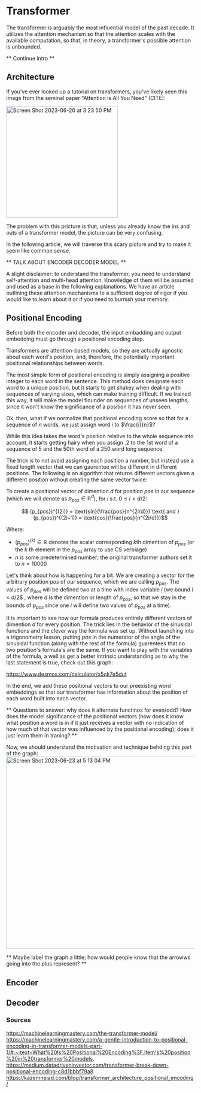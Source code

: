 # Transformer
The transformer is arguably the most influential model of the past decade.  It utilizes the attention mechanism so that the attention scales with the available computation, so that, in theory, a transformer's possible attention is unbounded.

** Continue intro **

## Architecture
If you've ever looked up a tutorial on transformers, you've likely seen this image from the seminal paper "Attention is All You Need" (CITE):

<img width="298" alt="Screen Shot 2023-06-20 at 3 23 50 PM" src="https://github.com/ArjunSohur/transformergallery/assets/105809809/1123363a-f956-450e-abc2-70909c555651">

The problem with this pricture is that, unless you already know the ins and outs of a transformer model, the picture can be very confusing.

In the following article, we will traverse this scary picture and try to make it seem like common sense.

** TALK ABOUT ENCODER DECODER MODEL **

A slight disclaimer: to understand the transformer, you need to understand self-attention and multi-head attention.  Knowledge of them will be assumed and used as a base in the following explanations.  We have an article outlining these attention mechanisms to a sufficient degree of rigor if you would like to learn about it or if you need to burnish your memory.

## Positional Encoding
Before both the encoder and decoder, the input embadding and output embedding must go through a positional encoding step.

Transformers are attention-based models, so they are actually agnostic about each word's position, and, therefore, the potentially important positional relationships between words.

The most simple form of positional encoding is simply assigning a positive integer to each word in the sentence.  This method does designate each word to a unique position, but it starts to get shakey when dealing with sequences of varying sizes, which can make training difficult.  If we trained this way, it will make the model flounder on sequences of unseen lengths, since it won't know the significance of a position it has never seen.

Ok, then, what if we normalize that positional encoding score so that for a sequence of $n$ words, we just assign word $i$ to $\frac{i}{n}$?

While this idea takes the word's position relative to the whole sequence into account, it starts getting hairy when you assign .2 to the 1st word of a sequence of 5 and the 50th word of a 250 word long sequence.

The trick is to not avoid assigning each position a number, but instead use a fixed length vector that we can gaurentee will be different in different positions.  The following is an algorithm that returns different vectors given a different position without creating the same vector twice:

To create a positional vector of dimention $d$ for position $pos$ in our sequence (which we will denote as $p_{pos} \in \mathbb{R}^d$), for $i$ s.t. $0 \leq i < d/2$:

$$ (p_{pos})^{(2i)} = \text{sin}(\frac{pos}{n^{2i/d}}) \text{ and } (p_{pos})^{(2i+1)} = \text{cos}(\frac{pos}{n^{2i/d}})$$

Where:
- $(p_{pos})^{(k)} \in \mathbb{R}$ denotes the scalar corresponding $k$th dimention of $p_{pos}$ (or the $k$ th element in the $p_{pos}$ array to use CS verbiage)
- $n$ is some predetermined number; the original transformer authors set it to $n=10000$

Let's think about how is happening for a bit.  We are creating a vector for the arbitrary position $pos$ of our sequence, which we are calling $p_{pos}$.  The values of $p_{pos}$ will be defined two at a time with index variable $i$ (we bound i < d/2$ , where $d$ is the dimention or length of $p_{pos}$, so that we stay in the bounds of $p_{pos}$ since one $i$ will define two values of $p_{pos}$ at a time).

It is important to see how our formula produces entirely different vectors of dimention $d$ for every position.  The trick lies in the behavior of the sinusidal functions and the clever way the formula was set up.  Without launching into a trigonometry lesson, putting $pos$ in the numerator of the angle of the sinusidal function (along with the rest of the formula) guarentees that no two position's formula's are the same.  If you want to play with the variables of the formula, a well as get a better intrinsic understanding as to why the last statement is true, check out this graph:

https://www.desmos.com/calculator/x5qk7e5dut

In the end, we add these positional vectors to our preexisting word embeddings so that our transformer has information about the position of each word built into each vector.

** Questions to answer: why does it alternate functinos for even/odd?  How does the model significance of the positional vectors (how does it know what position a word is in if it just receives a vector with no indication of how much of that vector was influenced by the positional encoding); does it just learn them in traning? **

Now, we should understand the motivation and technique behding this part of the graph:
<img width="514" alt="Screen Shot 2023-06-23 at 5 13 04 PM" src="https://github.com/ArjunSohur/transformergallery/assets/105809809/4c422c71-57cb-4f05-a8b7-55c9d44360ae">

** Maybe label the graph a little; how would people know that the arrowws going into the plus represent? **

## Encoder

## Decoder

### Sources
https://machinelearningmastery.com/the-transformer-model/
https://machinelearningmastery.com/a-gentle-introduction-to-positional-encoding-in-transformer-models-part-1/#:~:text=What%20Is%20Positional%20Encoding%3F,item's%20position%20in%20transformer%20models.
https://medium.datadriveninvestor.com/transformer-break-down-positional-encoding-c8d1bbbf79a8
https://kazemnejad.com/blog/transformer_architecture_positional_encoding/




